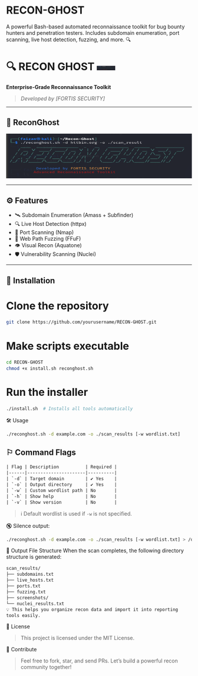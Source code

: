 # RECON-GHOST
A powerful Bash-based automated reconnaissance toolkit for bug bounty hunters and penetration testers. Includes subdomain enumeration, port scanning, live host detection, fuzzing, and more. 🔍


# 🔍 RECON GHOST <img src="screenshot.png" width="50"> 

**Enterprise-Grade Reconnaissance Toolkit**  
>*Developed by [FORTIS SECURITY]*  

---

## 📸 ReconGhost
<img src="screenshot.png" width="900">

---

## ⚙️ Features
- 🛰️ Subdomain Enumeration (Amass + Subfinder)
- 🔍 Live Host Detection (httpx)
- 🔌 Port Scanning (Nmap)
- 📂 Web Path Fuzzing (FFuF)
- 👁️ Visual Recon (Aquatone)
- 🛡️ Vulnerability Scanning (Nuclei)

---

## 🔗 Installation


# Clone the repository
```bash
git clone https://github.com/yourusername/RECON-GHOST.git
```

# Make scripts executable
```bash
cd RECON-GHOST
chmod +x install.sh reconghost.sh
```

# Run the installer
```bash
./install.sh  # Installs all tools automatically
```

🛠 Usage
```bash
./reconghost.sh -d example.com -o ./scan_results [-w wordlist.txt]
```


## ⚐  Command Flags
```
| Flag | Description          | Required |
|------|----------------------|----------|
| `-d` | Target domain        | ✔ Yes    |
| `-o` | Output directory     | ✔ Yes    |
| `-w` | Custom wordlist path | No       |
| `-h` | Show help            | No       |
| `-v` | Show version         | No       |
```

> ℹ️ Default wordlist is used if `-w` is not specified.  



🔇 Silence output:
```bash
./reconghost.sh -d example.com -o ./scan_results [-w wordlist.txt] > /dev/null 2>&1
```



📂 Output File Structure
When the scan completes, the following directory structure is generated:

```
scan_results/
├── subdomains.txt
├── live_hosts.txt
├── ports.txt
├── fuzzing.txt
├── screenshots/
└── nuclei_results.txt
💡 This helps you organize recon data and import it into reporting tools easily.
```



📄 License
> This project is licensed under the MIT License.



🤝 Contribute
> Feel free to fork, star, and send PRs.
> Let’s build a powerful recon community together! 


